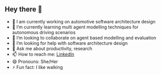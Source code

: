 ## Hey there 👋

- 🔭 I am currently working on automotive software architecture design
- 🌱 I’m currently learning multi agent modelling techniques for autonomous driving scenarios
- 👯 I’m looking to collaborate on agent based modelling and evaluation
- 🤔 I’m looking for help with software architecture design
- 💬 Ask me about productivity, research 
- 📫 How to reach me: [LinkedIn](https://www.linkedin.com/in/vishakabasnayake)
- 😄 Pronouns: She/Her
- ⚡ Fun fact: I like walking

